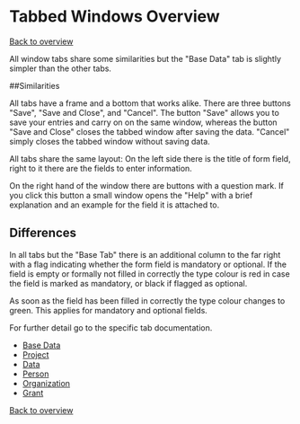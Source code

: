 # Tabbed Windows Overview

[Back to overview](overview.md)

All window tabs share some similarities but the "Base Data" tab is slightly
simpler than the other tabs.

##Similarities

All tabs have a frame and a bottom that works alike. There are three buttons 
"Save", "Save and Close", and "Cancel".
The button "Save" allows you to save your entries and carry on on the same 
window, whereas the button "Save and Close" closes the tabbed window after 
saving the data. "Cancel" simply closes the tabbed window without saving data.

All tabs share the same layout: On the left side there is the title of form 
field, right to it there are the fields to enter information.

On the right hand of the window there are buttons with a question mark. If you
click this button a small window opens the "Help" with a brief explanation and an example 
for the field it is attached to.

## Differences

In all tabs but the "Base Tab" there is an additional column to the far right 
with a flag indicating whether the form field is mandatory or optional. If the 
field is empty or formally not filled in correctly the type colour is red in 
case the field is marked as mandatory, or black if flagged as optional.

As soon as the field has been filled in correctly the type colour changes to
green. This applies for mandatory and optional fields.

For further detail go to the specific tab documentation.

- [Base Data](basedata.md)
- [Project](project.md)
- [Data](data.md)
- [Person](person.md)
- [Organization](organization.md)
- [Grant](grant.md)




[Back to overview](overview.md)
